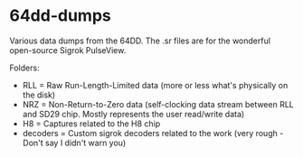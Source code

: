 # 64dd-dumps
Various data dumps from the 64DD. The .sr files are for the wonderful open-source Sigrok PulseView.

Folders:
* RLL = Raw Run-Length-Limited data (more or less what's physically on the disk)
* NRZ = Non-Return-to-Zero data (self-clocking data stream between RLL and SD29 chip. Mostly represents the user read/write data)
* H8 = Captures related to the H8 chip
* decoders = Custom sigrok decoders related to the work (very rough - Don't say I didn't warn you)
